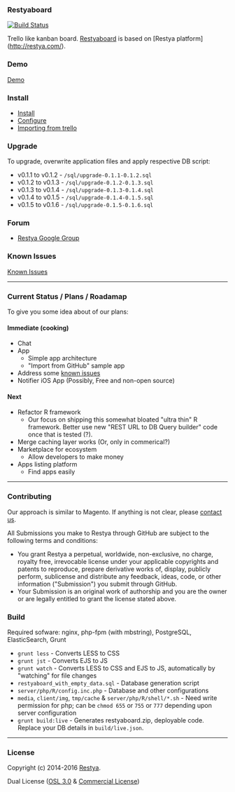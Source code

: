 ### Restyaboard

[![Build Status](https://travis-ci.org/RestyaPlatform/board.svg?branch=master)](https://travis-ci.org/RestyaPlatform/board)

Trello like kanban board. [Restyaboard](http://restya.com/board/) is based on [Restya platform] (http://restya.com/).

### Demo

[Demo](http://restya.com/board/demo.html)

### Install

* [Install](http://restya.com/board/install.html)
* [Configure](http://restya.com/board/install.html#configure)
* [Importing from trello](http://restya.com/board/install.html#import-trello)

### Upgrade

To upgrade, overwrite application files and apply respective DB script:

*  v0.1.1 to v0.1.2 - `/sql/upgrade-0.1.1-0.1.2.sql`
*  v0.1.2 to v0.1.3 - `/sql/upgrade-0.1.2-0.1.3.sql`
*  v0.1.3 to v0.1.4 - `/sql/upgrade-0.1.3-0.1.4.sql`
*  v0.1.4 to v0.1.5 - `/sql/upgrade-0.1.4-0.1.5.sql`
*  v0.1.5 to v0.1.6 - `/sql/upgrade-0.1.5-0.1.6.sql`

### Forum

* [Restya Google Group](https://groups.google.com/d/forum/restya)

### Known Issues

[Known Issues](http://restya.com/board/issues.html)

------------

### Current Status / Plans / Roadamap

To give you some idea about of our plans:

#### Immediate (cooking)

* Chat
* App
  * Simple app architecture
  * "Import from GitHub" sample app
* Address some [known issues](http://restya.com/board/issues.html)
* Notifier iOS App (Possibly, Free and non-open source)


#### Next

* Refactor R framework
  * Our focus on shipping this somewhat bloated "ultra thin" R framework. Better use new "REST URL to DB Query builder" code once that is tested (?).
* Merge caching layer works (Or, only in commerical?)
* Marketplace for ecosystem
  * Allow developers to make money
* Apps listing platform
  * Find apps easily

------------

### Contributing

Our approach is similar to Magento. If anything is not clear, please [contact us](http://restya.com/contact.html?category=contributing).

All Submissions you make to Restya through GitHub are subject to the following terms and conditions:

* You grant Restya a perpetual, worldwide, non-exclusive, no charge, royalty free, irrevocable license under your applicable copyrights and patents to reproduce, prepare derivative works of, display, publicly perform, sublicense and distribute any feedback, ideas, code, or other information ("Submission") you submit through GitHub.
* Your Submission is an original work of authorship and you are the owner or are legally entitled to grant the license stated above.



### Build

Required sofware: nginx, php-fpm (with mbstring), PostgreSQL, ElasticSearch, Grunt

* `grunt less` - Converts LESS to CSS
* `grunt jst` - Converts EJS to JS
* `grunt watch` - Converts LESS to CSS and EJS to JS, automatically by "watching" for file changes
* `restyaboard_with_empty_data.sql` - Database generation script 
* `server/php/R/config.inc.php` - Database and other configurations
* `media`, `client/img`, `tmp/cache` & `server/php/R/shell/*.sh` - Need write permission for php; can be `chmod 655` or `755` or `777` depending upon server configuration
* `grunt build:live` - Generates restyaboard.zip, deployable code. Replace your DB details in `build/live.json`.

------------

### License

Copyright (c) 2014-2016 [Restya](http://restya.com/).

Dual License ([OSL 3.0](LICENSE.txt) & [Commercial License](http://restya.com/contact.html))
